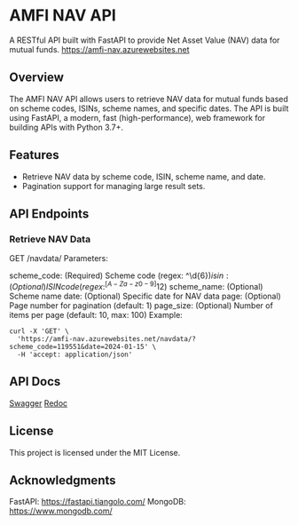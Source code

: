 # AMFI NAV API

A RESTful API built with FastAPI to provide Net Asset Value (NAV) data for mutual funds.
https://amfi-nav.azurewebsites.net

## Overview

The AMFI NAV API allows users to retrieve NAV data for mutual funds based on scheme codes, ISINs, scheme names, and specific dates. The API is built using FastAPI, a modern, fast (high-performance), web framework for building APIs with Python 3.7+.

## Features

- Retrieve NAV data by scheme code, ISIN, scheme name, and date.
- Pagination support for managing large result sets.

## API Endpoints

### Retrieve NAV Data
GET /navdata/
Parameters:

scheme_code: (Required) Scheme code (regex: ^\d{6}$)
isin: (Optional) ISIN code (regex: ^[A-Za-z0-9]{12}$)
scheme_name: (Optional) Scheme name
date: (Optional) Specific date for NAV data
page: (Optional) Page number for pagination (default: 1)
page_size: (Optional) Number of items per page (default: 10, max: 100)
Example:

```
curl -X 'GET' \
  'https://amfi-nav.azurewebsites.net/navdata/?scheme_code=119551&date=2024-01-15' \
  -H 'accept: application/json'
```
## API Docs
[Swagger](https://amfi-nav.azurewebsites.net/docs)
[Redoc](https://amfi-nav.azurewebsites.net/redoc)


## License
This project is licensed under the MIT License.

## Acknowledgments
FastAPI: https://fastapi.tiangolo.com/
MongoDB: https://www.mongodb.com/